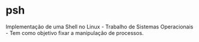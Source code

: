 # psh
Implementação de uma Shell no Linux - Trabalho de Sistemas Operacionais - Tem como objetivo fixar a manipulação de processos.
